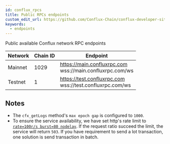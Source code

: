 ```yaml
---
id: conflux_rpcs
title: Public RPCs endpoints
custom_edit_url: https://github.com/Conflux-Chain/conflux-developer-site/edit/master/docs/sdks-and-tools/en/rpc-endpoints.md
keywords:
  - endpoints
---
```


Public available Conflux network RPC endpoints

| Network | Chain ID | Endpoint |
| -------- | -------- | -------- |
| Mainnet | 1029 | https://main.confluxrpc.com <br/> wss://main.confluxrpc.com/ws |
| Testnet | 1 | https://test.confluxrpc.com <br/> wss://test.confluxrpc.com/ws |

## Notes

* The `cfx_getLogs` method's `max epoch gap` is configured to `1000`.
* To ensure the service availability, we have set http's rate limit to [`rate=100r/s burst=80 nodelay`](https://www.nginx.com/blog/rate-limiting-nginx/). If the request ratio succeed the limit, the service will return `503`. If you have requirement to send a lot transaction, one solution is send transaction in batch.
